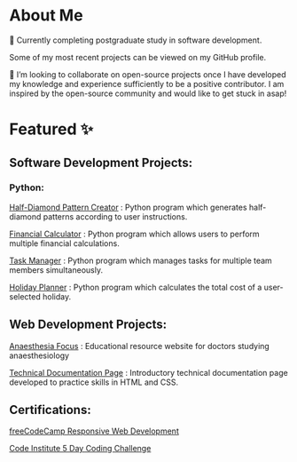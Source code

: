 <h1>About Me</h1>

🌱 Currently completing postgraduate study in software development.<br>

Some of my most recent projects can be viewed on my GitHub profile.

💞️ I’m looking to collaborate on open-source projects once I have developed my knowledge and experience sufficiently to be a positive contributor.
I am inspired by the open-source community and would like to get stuck in asap!


<h1>Featured ✨</h1>

<h2>Software Development Projects:</h2>
<h3>Python:</h3>

<div>

  <a href="https://github.com/enaux/half-diamond-pattern-creator" target="_blank">Half-Diamond Pattern Creator</a>
  : Python program which generates half-diamond patterns according to user instructions.
  
  <a href="https://github.com/enaux/financial-calculator" target="_blank">Financial Calculator</a>
  : Python program which allows users to perform multiple financial calculations.

  <a href="https://github.com/enaux/task-manager" target="_blank">Task Manager</a>
  : Python program which manages tasks for multiple team members simultaneously.

  <a href="https://github.com/enaux/holiday-planner" target="_blank">Holiday Planner</a>
  : Python program which calculates the total cost of a user-selected holiday.
  
</div>

<h2>Web Development Projects:</h2>
<div>
  
  <a href="https://github.com/enaux/anaesthesia-focus-website" target="_blank">Anaesthesia Focus</a>
  : Educational resource website for doctors studying anaesthesiology
  
  <a href="https://github.com/enaux/technical-documentation-page-practice-project" target="_blank">Technical Documentation Page</a>
  : Introductory technical documentation page developed to practice skills in HTML and CSS.

  
</div>

<h2>Certifications:</h2>
<div>
  
  <a href="https://www.freecodecamp.org/certification/erin-naughton/responsive-web-design" target="_blank">freeCodeCamp Responsive Web Development</a>

  <a href="https://codeinstitute.net/ie/5-day-coding-challenge/" target="_blank">Code Institute 5 Day Coding Challenge</a>
  
</div>


<!--
⚡ Fun fact: ...

enaux/enaux is a ✨ special ✨ repository because its `README.md` (this file) appears on your GitHub profile.
You can click the Preview link to take a look at your changes.
--->
